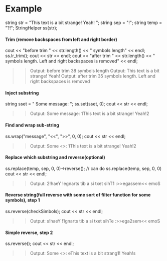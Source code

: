 # Example

  string str = "This   text is a bit strange! Yeah!   ";
  string sep = "!";
  string temp = "?!";
  StringHelper ss(str);
  

#### Trim (remove backspaces from left and right border)
  cout << "before trim " << str.length() << " symbols length" << endl;
  ss.lr_trim();
  cout << str << endl;
  cout << "after trim " << str.length() << " symbols length. Left and right backspaces is removed" << endl;

  >> Output: before trim 38 symbols length
  >> Output: This   text is a bit strange! Yeah!
  >> Output: after trim 35 symbols length. Left and right backspaces is removed

#### Inject substring
  string sset = " Some message: ";
  ss.set(sset, 0);
  cout << str << endl;

  >> Output: Some message: 1This text is a bit strange! Yeah!2

#### Find and wrap sub-string
  ss.wrap("message", "<<", ">>", 0, 0);
  cout << str << endl;

  >> Output: Some <<message>>: 1This text is a bit strange! Yeah!2

#### Replace which substring and reverse(optional)
  ss.replace(temp, sep, 0, 0)->reverse(); // can do ss.replace(temp, sep, 0, 0)
  cout << str << endl;
  
  >> Output: 2!haeY !egnarts tib a si txet sihT1 :>>egassem<< emoS 

#### Reverse string(full reverse with some sort of filter function for some symbols), step 1
  ss.reverse(checkSimbols);
  cout << str << endl;

 >> Output: s!haeY !1gnarts tib a si txet sihTe :>>ega2sem<< emoS 

#### Simple reverse, step 2
  ss.reverse();
  cout << str << endl;

  >> Output: Some <<mes2age>>: eThis text is a bit strang1! Yeah!s

